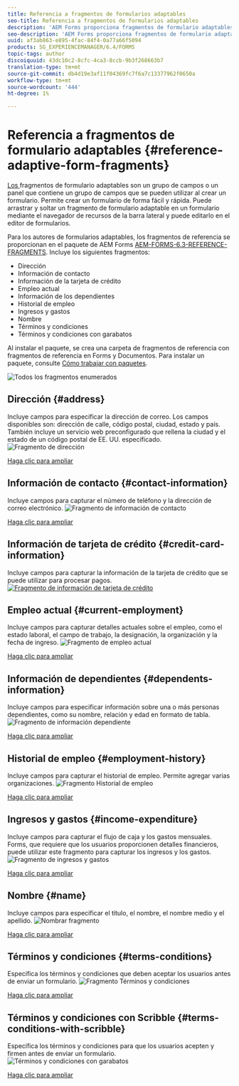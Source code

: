 ```yaml
---
title: Referencia a fragmentos de formularios adaptables
seo-title: Referencia a fragmentos de formularios adaptables
description: 'AEM Forms proporciona fragmentos de formulario adaptables que se pueden utilizar como recursos para crear un formulario rápidamente. '
seo-description: 'AEM Forms proporciona fragmentos de formulario adaptables que se pueden utilizar como recursos para crear un formulario rápidamente. '
uuid: af3ab863-e895-4fac-84f4-0a77a66f5094
products: SG_EXPERIENCEMANAGER/6.4/FORMS
topic-tags: author
discoiquuid: 43dc10c2-8cfc-4ca3-8ccb-9b3f268663b7
translation-type: tm+mt
source-git-commit: db4d19e3af11f04369fc7f6a7c13377962f0650a
workflow-type: tm+mt
source-wordcount: '444'
ht-degree: 1%

---
```



# Referencia a fragmentos de formulario adaptables {#reference-adaptive-form-fragments}

[Los ](/help/forms/using/adaptive-form-fragments.md) fragmentos de formulario adaptables son un grupo de campos o un panel que contiene un grupo de campos que se pueden utilizar al crear un formulario. Permite crear un formulario de forma fácil y rápida. Puede arrastrar y soltar un fragmento de formulario adaptable en un formulario mediante el navegador de recursos de la barra lateral y puede editarlo en el editor de formularios.

Para los autores de formularios adaptables, los fragmentos de referencia se proporcionan en el paquete de AEM Forms [AEM-FORMS-6.3-REFERENCE-FRAGMENTS](https://www.adobeaemcloud.com/content/marketplace/marketplaceProxy.html?packagePath=/content/companies/public/adobe/packages/cq630/fd/AEM-FORMS-6.3-REFERENCE-FRAGMENTS). Incluye los siguientes fragmentos:

* Dirección
* Información de contacto
* Información de la tarjeta de crédito
* Empleo actual
* Información de los dependientes
* Historial de empleo
* Ingresos y gastos
* Nombre
* Términos y condiciones
* Términos y condiciones con garabatos

Al instalar el paquete, se crea una carpeta de fragmentos de referencia con fragmentos de referencia en Forms y Documentos. Para instalar un paquete, consulte [Cómo trabajar con paquetes](/help/sites-administering/package-manager.md).

![Todos los fragmentos enumerados](assets/ootb-frags.png)

## Dirección {#address}

Incluye campos para especificar la dirección de correo. Los campos disponibles son: dirección de calle, código postal, ciudad, estado y país. También incluye un servicio web preconfigurado que rellena la ciudad y el estado de un código postal de EE. UU. especificado.
![Fragmento de dirección](assets/address.png)

[Haga clic para ampliar](assets/address.png)

## Información de contacto {#contact-information}

Incluye campos para capturar el número de teléfono y la dirección de correo electrónico.
![Fragmento de información de contacto](assets/contact-info.png)

[Haga clic para ampliar](assets/contact-info-1.png)

## Información de tarjeta de crédito {#credit-card-information}

Incluye campos para capturar la información de la tarjeta de crédito que se puede utilizar para procesar pagos.
[ ![Fragmento de información de tarjeta de crédito](assets/cc-info.png)](assets/cc-info-1.png)

## Empleo actual {#current-employment}

Incluye campos para capturar detalles actuales sobre el empleo, como el estado laboral, el campo de trabajo, la designación, la organización y la fecha de ingreso.
![Fragmento de empleo actual](assets/current-emp.png)

[Haga clic para ampliar](assets/current-emp-1.png)

## Información de dependientes {#dependents-information}

Incluye campos para especificar información sobre una o más personas dependientes, como su nombre, relación y edad en formato de tabla.
![Fragmento de información dependiente](assets/dependents-info.png)

[Haga clic para ampliar](assets/dependents-info-1.png)

## Historial de empleo {#employment-history}

Incluye campos para capturar el historial de empleo. Permite agregar varias organizaciones.
![Fragmento Historial de empleo](assets/emp-history.png)

[Haga clic para ampliar](assets/emp-history-1.png)

## Ingresos y gastos {#income-expenditure}

Incluye campos para capturar el flujo de caja y los gastos mensuales. Forms, que requiere que los usuarios proporcionen detalles financieros, puede utilizar este fragmento para capturar los ingresos y los gastos.
![Fragmento de ingresos y gastos](assets/income.png)

[Haga clic para ampliar](assets/income-1.png)

## Nombre {#name}

Incluye campos para especificar el título, el nombre, el nombre medio y el apellido.
![Nombrar fragmento](assets/name.png)

[Haga clic para ampliar](assets/name-1.png)

## Términos y condiciones {#terms-conditions}

Especifica los términos y condiciones que deben aceptar los usuarios antes de enviar un formulario.
![Fragmento Términos y condiciones](assets/tnc.png)

[Haga clic para ampliar](assets/tnc-1.png)

## Términos y condiciones con Scribble {#terms-conditions-with-scribble}

Especifica los términos y condiciones para que los usuarios acepten y firmen antes de enviar un formulario.
![Términos y condiciones con garabatos](assets/tnc-scribble.png)

[Haga clic para ampliar](assets/tnc-scribble-1.png)